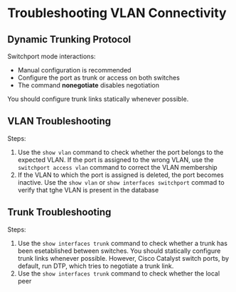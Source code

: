 # Troubleshooting VLAN Connectivity

## Dynamic Trunking Protocol
Switchport mode interactions:
  * Manual configuration is recommended
  * Configure the port as trunk or access on both switches
  * The command **nonegotiate** disables negotiation

You should configure trunk links statically whenever possible.

## VLAN Troubleshooting
Steps:
1. Use the `show vlan` command to check whether the port belongs to the expected VLAN. If the port is assigned to the wrong VLAN, use the `switchport access vlan` command to correct the VLAN membership
2. If the VLAN to which the port is assigned is deleted, the port becomes inactive. Use the `show vlan` or `show interfaces switchport` commad to verify that tghe VLAN is present in the database

## Trunk Troubleshooting
Steps:
1. Use the `show interfaces trunk` command to check whether a trunk has been esetablished between switches. You should statically configure trunk links whenever possible. However, Cisco Catalyst switch ports, by default, run DTP, which tries to negotiate a trunk link.
2. Use the `show interfaces trunk` command to check whether the local peer 
